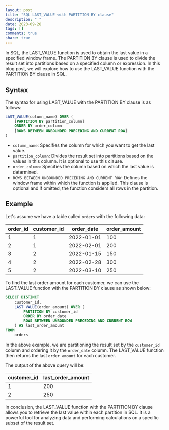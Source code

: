 ```yaml
---
layout: post
title: "SQL LAST_VALUE with PARTITION BY clause"
description: " "
date: 2023-09-28
tags: []
comments: true
share: true
---
```


In SQL, the LAST_VALUE function is used to obtain the last value in a specified window frame. The PARTITION BY clause is used to divide the result set into partitions based on a specified column or expression. In this blog post, we will explore how to use the LAST_VALUE function with the PARTITION BY clause in SQL.

## Syntax

The syntax for using LAST_VALUE with the PARTITION BY clause is as follows:

```sql
LAST_VALUE(column_name) OVER (
    [PARTITION BY partition_column]
    ORDER BY order_column 
    [ROWS BETWEEN UNBOUNDED PRECEDING AND CURRENT ROW]
)
```

- `column_name`: Specifies the column for which you want to get the last value.
- `partition_column`: Divides the result set into partitions based on the values in this column. It is optional to use this clause.
- `order_column`: Specifies the column based on which the last value is determined.
- `ROWS BETWEEN UNBOUNDED PRECEDING AND CURRENT ROW`: Defines the window frame within which the function is applied. This clause is optional and if omitted, the function considers all rows in the partition.

## Example

Let's assume we have a table called `orders` with the following data:

| order_id | customer_id | order_date  | order_amount |
|----------|-------------|-------------|--------------|
| 1        | 1           | 2022-01-01  | 100          |
| 2        | 1           | 2022-02-01  | 200          |
| 3        | 2           | 2022-01-15  | 150          |
| 4        | 2           | 2022-02-28  | 300          |
| 5        | 2           | 2022-03-10  | 250          |

To find the last order amount for each customer, we can use the LAST_VALUE function with the PARTITION BY clause as shown below:

```sql
SELECT DISTINCT
    customer_id,
    LAST_VALUE(order_amount) OVER (
        PARTITION BY customer_id
        ORDER BY order_date
        ROWS BETWEEN UNBOUNDED PRECEDING AND CURRENT ROW
    ) AS last_order_amount
FROM
    orders
```

In the above example, we are partitioning the result set by the `customer_id` column and ordering it by the `order_date` column. The LAST_VALUE function then returns the last `order_amount` for each customer.

The output of the above query will be:

| customer_id | last_order_amount |
|-------------|------------------|
| 1           | 200              |
| 2           | 250              |

In conclusion, the LAST_VALUE function with the PARTITION BY clause allows you to retrieve the last value within each partition in SQL. It is a powerful tool for analyzing data and performing calculations on a specific subset of the result set.